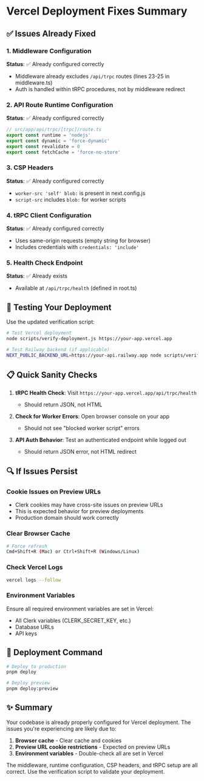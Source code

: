 # Vercel Deployment Fixes Summary

## ✅ Issues Already Fixed

### 1. Middleware Configuration
**Status**: ✅ Already configured correctly
- Middleware already excludes `/api/trpc` routes (lines 23-25 in middleware.ts)
- Auth is handled within tRPC procedures, not by middleware redirect

### 2. API Route Runtime Configuration
**Status**: ✅ Already configured correctly
```typescript
// src/app/api/trpc/[trpc]/route.ts
export const runtime = 'nodejs'
export const dynamic = 'force-dynamic'
export const revalidate = 0
export const fetchCache = 'force-no-store'
```

### 3. CSP Headers
**Status**: ✅ Already configured correctly
- `worker-src 'self' blob:` is present in next.config.js
- `script-src` includes `blob:` for worker scripts

### 4. tRPC Client Configuration
**Status**: ✅ Already configured correctly
- Uses same-origin requests (empty string for browser)
- Includes credentials with `credentials: 'include'`

### 5. Health Check Endpoint
**Status**: ✅ Already exists
- Available at `/api/trpc/health` (defined in root.ts)

## 🧪 Testing Your Deployment

Use the updated verification script:
```bash
# Test Vercel deployment
node scripts/verify-deployment.js https://your-app.vercel.app

# Test Railway backend (if applicable)
NEXT_PUBLIC_BACKEND_URL=https://your-api.railway.app node scripts/verify-deployment.js
```

## 📋 Quick Sanity Checks

1. **tRPC Health Check**: Visit `https://your-app.vercel.app/api/trpc/health`
   - Should return JSON, not HTML
   
2. **Check for Worker Errors**: Open browser console on your app
   - Should not see "blocked worker script" errors
   
3. **API Auth Behavior**: Test an authenticated endpoint while logged out
   - Should return JSON error, not HTML redirect

## 🔍 If Issues Persist

### Cookie Issues on Preview URLs
- Clerk cookies may have cross-site issues on preview URLs
- This is expected behavior for preview deployments
- Production domain should work correctly

### Clear Browser Cache
```bash
# Force refresh
Cmd+Shift+R (Mac) or Ctrl+Shift+R (Windows/Linux)
```

### Check Vercel Logs
```bash
vercel logs --follow
```

### Environment Variables
Ensure all required environment variables are set in Vercel:
- All Clerk variables (CLERK_SECRET_KEY, etc.)
- Database URLs
- API keys

## 🚀 Deployment Command
```bash
# Deploy to production
pnpm deploy

# Deploy preview
pnpm deploy:preview
```

## ✨ Summary

Your codebase is already properly configured for Vercel deployment. The issues you're experiencing are likely due to:

1. **Browser cache** - Clear cache and cookies
2. **Preview URL cookie restrictions** - Expected on preview URLs
3. **Environment variables** - Double-check all are set in Vercel

The middleware, runtime configuration, CSP headers, and tRPC setup are all correct. Use the verification script to validate your deployment.